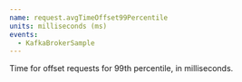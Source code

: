 ```yaml
---
name: request.avgTimeOffset99Percentile
units: milliseconds (ms)
events:
  - KafkaBrokerSample
---
```


Time for offset requests for 99th percentile, in milliseconds.